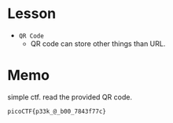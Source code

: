 # Lesson
- `QR Code`  
    - QR code can store other things than URL.

# Memo
simple ctf. read the provided QR code.
```
picoCTF{p33k_@_b00_7843f77c}
```
